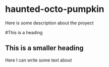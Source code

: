 haunted-octo-pumpkin
====================

Here is some description about the proyect


#This is a heading

## This is a smaller heading

Here I can write some text about 
